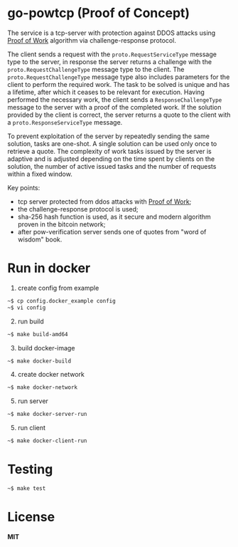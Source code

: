 # go-powtcp (Proof of Concept)

The service is a tcp-server with protection against DDOS attacks using [Proof of Work](https://en.wikipedia.org/wiki/Proof_of_work) algorithm via challenge-response protocol.

The client sends a request with the `proto.RequestServiceType` message type to the server, in response the server returns a challenge with the `proto.RequestChallengeType` message type to the client. The `proto.RequestChallengeType` message type also includes parameters for the client to perform the required work. The task to be solved is unique and has a lifetime, after which it ceases to be relevant for execution. Having performed the necessary work, the client sends a `ResponseChallengeType` message to the server with a proof of the completed work. If the solution provided by the client is correct, the server returns a quote to the client with a `proto.ResponseServiceType` message.

To prevent exploitation of the server by repeatedly sending the same solution, tasks are one-shot. A single solution can be used only once to retrieve a quote. The complexity of work tasks issued by the server is adaptive and is adjusted depending on the time spent by clients on the solution, the number of active issued tasks and the number of requests within a fixed window.

Key points:

* tcp server protected from ddos attacks with [Proof of Work](https://en.wikipedia.org/wiki/Proof_of_work);
* the challenge-response protocol is used;
* sha-256 hash function is used, as it secure and modern algorithm proven in the bitcoin network;
* after pow-verification server sends one of quotes from "word of wisdom" book.

# Run in docker

1. create config from example
```bash
~$ cp config.docker_example config
~$ vi config
```

2. run build
```bash
~$ make build-amd64
```

3. build docker-image
```bash
~$ make docker-build
```

4. create docker network
```bash
~$ make docker-network
```

5. run server
```bash
~$ make docker-server-run
```

5. run client
```bash
~$ make docker-client-run
```

# Testing

```bash
~$ make test
```

# License

**MIT**

